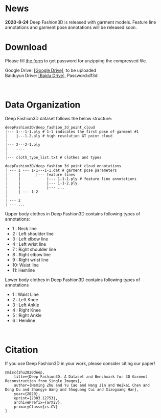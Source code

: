 # News
**2020-8-24** Deep Fashion3D is released with garment models. Feature line annotations and garment pose annotations will be released soon.
<br>

# Download
Please fill [the form](https://forms.gle/1SMrPHCyS3m7pkXM6) to get password for unzipping the compressed file.

Google Drive: [[Google Drive]](https://twitter.com/home), to be uploaded  
Baiduyun Drive: [[Baidu Drive]](https://pan.baidu.com/s/1MyPj02eMqSFOSlDRPc9ufg), Password:df3d

<br>

# Data Organization
Deep Fashion3D dataset follows the below structure:
```
deepFashion3D/deep_fashion_3d_point_cloud
|--- 1---1-1.ply # 1-1 indicates the first pose of garment #1
|    |---1-2.ply # high resolution GT point cloud
|
|--- 2---2-1.ply
|    ....
|
|--- cloth_type_list.txt # clothes and types

deepFashion3D/deep_fashion_3d_point_cloud_nnnotations
| --- 1 --- 1-1---1-1.dat # garment pose parameters
|     |       |--- feature lines         
|     |            |--- 1-1-1.ply # feature line annotations
|     |            |--- 1-1-2.ply
|     |            |--- ...
|     | --- 1-2
|
| --- 2
| --- ...
```
Upper body clothes in Deep Fashion3D contains following types of annotations:
- 1 : Neck line
- 2 : Left shoulder line
- 3 : Left elbow line
- 4 : Left wrist line
- 7 : Right shoulder line
- 8 : Right elbow line
- 9 : Right wrist line
- 10: Waist line
- 11: Hemline

Lower body clothes in Deep Fashion3D contains following types of annotations
- 1 : Waist Line
- 2 : Left Knee
- 3 : Left Ankle
- 4 : Right Knee
- 5 : Right Ankle
- 6 : Hemline 


<br>

# Citation
If you use Deep Fashion3D in your work, please consider citing our paper! 
``` 
@misc{zhu2020deep,
    title={Deep Fashion3D: A Dataset and Benchmark for 3D Garment Reconstruction from Single Images},
    author={Heming Zhu and Yu Cao and Hang Jin and Weikai Chen and Dong Du and Zhangye Wang and Shuguang Cui and Xiaoguang Han},
    year={2020},
    eprint={2003.12753},
    archivePrefix={arXiv},
    primaryClass={cs.CV}
}

```

